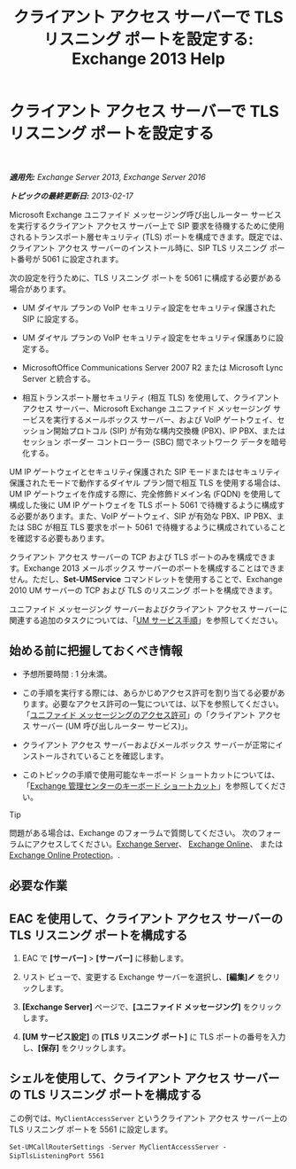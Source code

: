 ﻿---
title: 'クライアント アクセス サーバーで TLS リスニング ポートを設定する: Exchange 2013 Help'
TOCTitle: クライアント アクセス サーバーで TLS リスニング ポートを設定する
ms:assetid: f4401923-61fa-4dc5-95f8-c0d2f515b2ea
ms:mtpsurl: https://technet.microsoft.com/ja-jp/library/JJ673576(v=EXCHG.150)
ms:contentKeyID: 50555900
ms.date: 04/24/2018
mtps_version: v=EXCHG.150
ms.translationtype: HT
---

# クライアント アクセス サーバーで TLS リスニング ポートを設定する

 

_**適用先:** Exchange Server 2013, Exchange Server 2016_

_**トピックの最終更新日:** 2013-02-17_

Microsoft Exchange ユニファイド メッセージング呼び出しルーター サービスを実行するクライアント アクセス サーバー上で SIP 要求を待機するために使用されるトランスポート層セキュリティ (TLS) ポートを構成できます。既定では、クライアント アクセス サーバーのインストール時に、SIP TLS リスニング ポート番号が 5061 に設定されます。

次の設定を行うために、TLS リスニング ポートを 5061 に構成する必要がある場合があります。

  - UM ダイヤル プランの VoIP セキュリティ設定をセキュリティ保護された SIP に設定する。

  - UM ダイヤル プランの VoIP セキュリティ設定をセキュリティ保護ありに設定する。

  - MicrosoftOffice Communications Server 2007 R2 または Microsoft Lync Server と統合する。

  - 相互トランスポート層セキュリティ (相互 TLS) を使用して、クライアント アクセス サーバー、Microsoft Exchange ユニファイド メッセージング サービスを実行するメールボックス サーバー、および VoIP ゲートウェイ、セッション開始プロトコル (SIP) が有効な構内交換機 (PBX)、IP PBX、またはセッション ボーダー コントローラー (SBC) 間でネットワーク データを暗号化する。

UM IP ゲートウェイとセキュリティ保護された SIP モードまたはセキュリティ保護されたモードで動作するダイヤル プラン間で相互 TLS を使用する場合は、UM IP ゲートウェイを作成する際に、完全修飾ドメイン名 (FQDN) を使用して構成した後に UM IP ゲートウェイを TLS ポート 5061 で待機するように構成する必要があります。また、VoIP ゲートウェイ、SIP が有効な PBX、IP PBX、または SBC が相互 TLS 要求をポート 5061 で待機するように構成されていることを確認する必要もあります。

クライアント アクセス サーバーの TCP および TLS ポートのみを構成できます。Exchange 2013 メールボックス サーバーのポートを構成することはできません。ただし、**Set-UMService** コマンドレットを使用することで、Exchange 2010 UM サーバーの TCP および TLS のリスニング ポートを構成できます。

ユニファイド メッセージング サーバーおよびクライアント アクセス サーバーに関連する追加のタスクについては、「[UM サービス手順](um-services-procedures-exchange-2013-help.md)」を参照してください。

## 始める前に把握しておくべき情報

  - 予想所要時間 : 1 分未満。

  - この手順を実行する際には、あらかじめアクセス許可を割り当てる必要があります。必要なアクセス許可の一覧については、以下を参照してください。「[ユニファイド メッセージングのアクセス許可](unified-messaging-permissions-exchange-2013-help.md)」の「クライアント アクセス サーバー (UM 呼び出しルーター サービス)」。

  - クライアント アクセス サーバーおよびメールボックス サーバーが正常にインストールされていることを確認します。

  - このトピックの手順で使用可能なキーボード ショートカットについては、「[Exchange 管理センターのキーボード ショートカット](keyboard-shortcuts-in-the-exchange-admin-center-exchange-online-protection-help.md)」を参照してください。


> [!TIP]
> 問題がある場合は、Exchange のフォーラムで質問してください。 次のフォーラムにアクセスしてください。<A href="https://go.microsoft.com/fwlink/p/?linkid=60612">Exchange Server</A>、 <A href="https://go.microsoft.com/fwlink/p/?linkid=267542">Exchange Online</A>、 または <A href="https://go.microsoft.com/fwlink/p/?linkid=285351">Exchange Online Protection</A>。.



## 必要な作業

## EAC を使用して、クライアント アクセス サーバーの TLS リスニング ポートを構成する

1.  EAC で **\[サーバー\]** \> **\[サーバー\]** に移動します。

2.  リスト ビューで、変更する Exchange サーバーを選択し、**\[編集\]**![編集アイコン](images/Bb124582.6f53ccb2-1f13-4c02-bea0-30690e6ea71d(EXCHG.150).gif "編集アイコン") をクリックします。

3.  **\[Exchange Server\]** ページで、**\[ユニファイド メッセージング\]** をクリックします。

4.  **\[UM サービス設定\]** の **\[TLS リスニング ポート\]** に TLS ポートの番号を入力し、**\[保存\]** をクリックします。

## シェルを使用して、クライアント アクセス サーバーの TLS リスニング ポートを構成する

この例では、`MyClientAccessServer` というクライアント アクセス サーバー上の TLS リスニング ポートを 5561 に設定します。

    Set-UMCallRouterSettings -Server MyClientAccessServer -SipTlsListeningPort 5561

